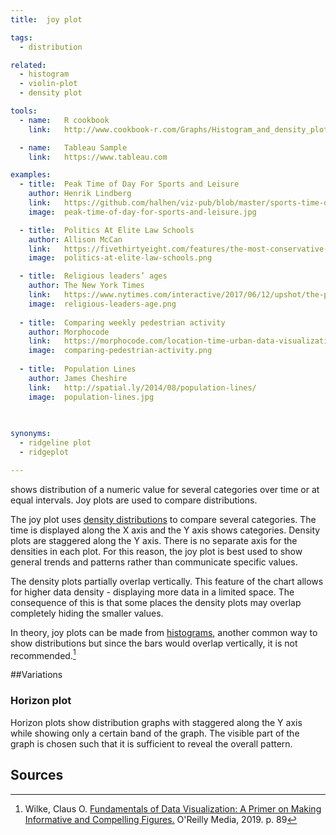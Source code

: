 ```yaml
---
title:  joy plot

tags:
  - distribution

related:
  - histogram
  - violin-plot
  - density plot

tools:
  - name:   R cookbook
    link:   http://www.cookbook-r.com/Graphs/Histogram_and_density_plot/

  - name:   Tableau Sample
    link:   https://www.tableau.com

examples:
  - title:  Peak Time of Day For Sports and Leisure
    author: Henrik Lindberg
    link:   https://github.com/halhen/viz-pub/blob/master/sports-time-of-day/out.png
    image:  peak-time-of-day-for-sports-and-leisure.jpg

  - title:  Politics At Elite Law Schools
    author: Allison McCan
    link:   https://fivethirtyeight.com/features/the-most-conservative-and-most-liberal-elite-law-schools/
    image:  politics-at-elite-law-schools.png

  - title:  Religious leaders’ ages
    author: The New York Times
    link:   https://www.nytimes.com/interactive/2017/06/12/upshot/the-politics-of-americas-religious-leaders.html?mtrref=luisdva.github.io
    image:  religious-leaders-age.png
  
  - title:  Comparing weekly pedestrian activity
    author: Morphocode
    link:   https://morphocode.com/location-time-urban-data-visualization/?utm_source=mailpoet&utm_medium=email&utm_campaign=visualizing+time
    image:  comparing-pedestrian-activity.png
 
  - title:  Population Lines
    author: James Cheshire
    link:   http://spatial.ly/2014/08/population-lines/
    image:  population-lines.jpg
  
  

synonyms:
  - ridgeline plot
  - ridgeplot

---
```

shows distribution of a numeric value for several categories over time or at equal intervals. Joy plots are used to compare distributions. 

<!--more-->
The joy plot uses [density distributions](/density-plot) to compare several categories. The time is displayed along the X axis and the Y axis shows categories. Density plots are staggered along the Y axis. There is no separate axis for the densities in each plot. For this reason, the joy plot is best used to show general trends and patterns rather than communicate specific values. 

The density plots partially overlap vertically. This feature of the chart allows for higher data density - displaying more data in a limited space. The consequence of this is that some places the density plots may overlap completely hiding the smaller values.

In theory, joy plots can be made from [histograms](/histogram), another common way to show distributions but since the bars would overlap vertically, it is not recommended.[^wilke]

##Variations

### Horizon plot
Horizon plots show distribution graphs with staggered along the Y axis while showing only a certain band of the graph. The visible part of the graph is chosen such that it is sufficient to reveal the overall pattern.

## Sources
[^wilke]: Wilke, Claus O. [Fundamentals of Data Visualization: A Primer on Making Informative and Compelling Figures.](https://books.google.com/books?id=WmmNDwAAQBAJ) O'Reilly Media, 2019. p. 89
